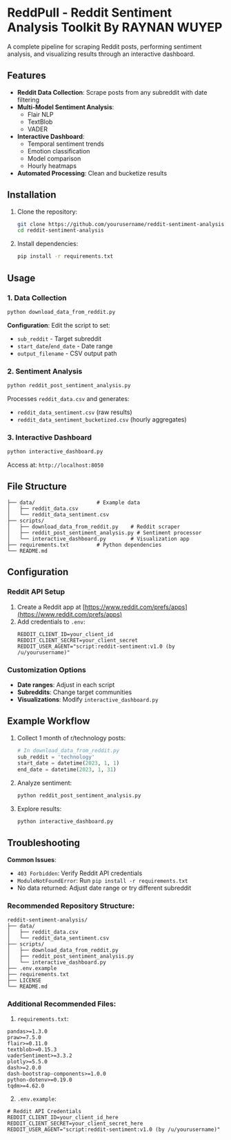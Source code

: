 
# ReddPull - Reddit Sentiment Analysis Toolkit By RAYNAN WUYEP


A complete pipeline for scraping Reddit posts, performing sentiment analysis, and visualizing results through an interactive dashboard.

## Features

- **Reddit Data Collection**: Scrape posts from any subreddit with date filtering
- **Multi-Model Sentiment Analysis**: 
  - Flair NLP
  - TextBlob 
  - VADER
- **Interactive Dashboard**:
  - Temporal sentiment trends
  - Emotion classification
  - Model comparison
  - Hourly heatmaps
- **Automated Processing**: Clean and bucketize results

## Installation

1. Clone the repository:
   ```bash
   git clone https://github.com/yourusername/reddit-sentiment-analysis.git
   cd reddit-sentiment-analysis
   ```

2. Install dependencies:
   ```bash
   pip install -r requirements.txt
   ```

## Usage

### 1. Data Collection
```bash
python download_data_from_reddit.py
```
**Configuration**: Edit the script to set:
- `sub_reddit` - Target subreddit
- `start_date`/`end_date` - Date range
- `output_filename` - CSV output path

### 2. Sentiment Analysis
```bash
python reddit_post_sentiment_analysis.py
```
Processes `reddit_data.csv` and generates:
- `reddit_data_sentiment.csv` (raw results)
- `reddit_data_sentiment_bucketized.csv` (hourly aggregates)

### 3. Interactive Dashboard
```bash
python interactive_dashboard.py
```
Access at: `http://localhost:8050`

## File Structure
```
├── data/                    # Example data
│   ├── reddit_data.csv               
│   └── reddit_data_sentiment.csv
├── scripts/
│   ├── download_data_from_reddit.py    # Reddit scraper
│   ├── reddit_post_sentiment_analysis.py # Sentiment processor
│   └── interactive_dashboard.py        # Visualization app
├── requirements.txt         # Python dependencies
└── README.md
```

## Configuration

### Reddit API Setup
1. Create a Reddit app at [https://www.reddit.com/prefs/apps](https://www.reddit.com/prefs/apps)
2. Add credentials to `.env`:
   ```
   REDDIT_CLIENT_ID=your_client_id
   REDDIT_CLIENT_SECRET=your_client_secret
   REDDIT_USER_AGENT="script:reddit-sentiment:v1.0 (by /u/yourusername)"
   ```

### Customization Options
- **Date ranges**: Adjust in each script
- **Subreddits**: Change target communities
- **Visualizations**: Modify `interactive_dashboard.py`

## Example Workflow

1. Collect 1 month of r/technology posts:
   ```python
   # In download_data_from_reddit.py
   sub_reddit = 'technology'
   start_date = datetime(2023, 1, 1)
   end_date = datetime(2023, 1, 31)
   ```

2. Analyze sentiment:
   ```bash
   python reddit_post_sentiment_analysis.py
   ```

3. Explore results:
   ```bash
   python interactive_dashboard.py
   ```

## Troubleshooting

**Common Issues**:
- `403 Forbidden`: Verify Reddit API credentials
- `ModuleNotFoundError`: Run `pip install -r requirements.txt`
- No data returned: Adjust date range or try different subreddit



### Recommended Repository Structure:
```
reddit-sentiment-analysis/
├── data/
│   ├── reddit_data.csv
│   └── reddit_data_sentiment.csv
├── scripts/
│   ├── download_data_from_reddit.py
│   ├── reddit_post_sentiment_analysis.py
│   └── interactive_dashboard.py
├── .env.example
├── requirements.txt
├── LICENSE
└── README.md
```

### Additional Recommended Files:

1. `requirements.txt`:
```
pandas>=1.3.0
praw>=7.5.0
flair>=0.11.0
textblob>=0.15.3
vaderSentiment>=3.3.2
plotly>=5.5.0
dash>=2.0.0
dash-bootstrap-components>=1.0.0
python-dotenv>=0.19.0
tqdm>=4.62.0
```

2. `.env.example`:
```
# Reddit API Credentials
REDDIT_CLIENT_ID=your_client_id_here
REDDIT_CLIENT_SECRET=your_client_secret_here
REDDIT_USER_AGENT="script:reddit-sentiment:v1.0 (by /u/yourusername)"
```
